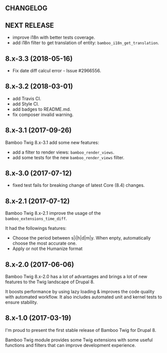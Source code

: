 CHANGELOG
---------

## NEXT RELEASE
 - improve i18n with better tests coverage.
 - add i18n filter to get translation of entity: `bamboo_i18n_get_translation`.

## 8.x-3.3 (2018-05-16)
 - Fix date diff calcul error - Issue #2966556.

## 8.x-3.2 (2018-03-01)
 - add Travis CI.
 - add Style CI.
 - add badges to README.md.
 - fix composer invalid warning.

## 8.x-3.1 (2017-09-26)

Bamboo Twig 8.x-3.1 add some new features:
 - add a filter to render views: `bamboo_render_views`.
 - add some tests for the new `bamboo_render_views` filter.

## 8.x-3.0 (2017-07-12)

 - fixed test fails for breaking change of latest Core (8.4) changes.

## 8.x-2.1 (2017-07-12)

Bamboo Twig 8.x-2.1 improve the usage of the `bamboo_extensions_time_diff`.

It had the followings features:
 - Choose the period between s|i|h|d|m|y. When enpty, automatically choose the most accurate one.
 - Apply or not the Humanize format

## 8.x-2.0 (2017-06-06)

Bamboo Twig 8.x-2.0 has a lot of advantages and brings a lot of new features to the Twig landscape of Drupal 8.

It boosts performance by using lazy loading & improves the code quality with automated workflow.
It also includes automated unit and kernel tests to ensure stability.

## 8.x-1.0 (2017-03-19)

I'm proud to present the first stable release of Bamboo Twig for Drupal 8.

Bamboo Twig module provides some Twig extensions with some useful functions and filters that can improve development experience.
